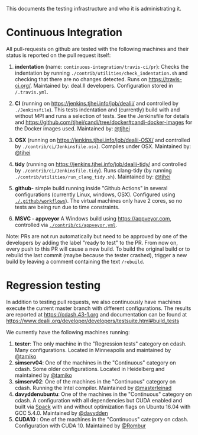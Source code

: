 This documents the testing infrastructure and who it is administrating it.

# Continuous Integration

All pull-requests on github are tested with the following machines and their status is reported on the pull request itself:

1. **indentation** (name: ``continuous-integration/travis-ci/pr``): Checks the indentation by running ``./contrib/utilities/check_indentation.sh`` and checking that there are no changes detected. Runs on https://travis-ci.org/. Maintained by: deal.II developers. Configuration stored in ``/.travis.yml``.

2. **CI** (running on https://jenkins.tjhei.info/job/dealii/ and controlled by ``./Jenkinsfile``). This tests indentation and (currently) build with and without MPI and runs a selection of tests. See the Jenkinsfile for details and https://github.com/tjhei/candi/tree/docker#candi-docker-images for the Docker images used. Maintained by: [@tjhei](https://github.com/tjhei)

3. **OSX** (running on https://jenkins.tjhei.info/job/dealii-OSX/ and controlled by ``./contrib/ci/Jenkinsfile.osx``). Compiles under OSX. Maintained by: [@tjhei](https://github.com/tjhei)

4. **tidy** (running on https://jenkins.tjhei.info/job/dealii-tidy/ and controlled by ``./contrib/ci/Jenkinsfile.tidy``). Runs clang-tidy (by running ``./contrib/utilities/run_clang_tidy.sh``). Maintained by: [@tjhei](https://github.com/tjhei)

5. **github-** simple build running inside "Github Actions" in several configurations (currently Linux, windows, OSX). Configured using [``./.github/workflows``](https://github.com/dealii/dealii/tree/master/.github/workflows)). The virtual machines only have 2 cores, so no tests are being run due to time constraints.

6. **MSVC - appveyor** A Windows build using https://appveyor.com, controlled via [``./contrib/ci/appveyor.yml``](https://github.com/dealii/dealii/blob/master/contrib/ci/appveyor.yml).


Note: PRs are not run automatically but need to be approved by one of the developers by adding the label "ready to test" to the PR. From now on, every push to this PR will cause a new build. To build the original build or to rebuild the last commit (maybe because the tester crashed), trigger a new build by leaving a comment containing the text ``/rebuild``.

# Regression testing

In addition to testing pull requests, we also continuously have machines execute the current master branch with different configurations. The results are reported at https://cdash.43-1.org and documentation can be found at https://www.dealii.org/developer/developers/testsuite.html#build_tests

We currently have the following machines running:

1. **tester**: The only machine in the "Regression tests" category on cdash. Many configurations. Located in Minneapolis and maintained by [@tamiko](https://github.com/tamiko)
2. **simserv04**: One of the machines in the "Continuous" category on cdash. Some older configurations. Located in Heidelberg and maintained by [@tamiko](https://github.com/tamiko)
3. **simserv02**: One of the machines in the "Continuous" category on cdash. Running the Intel compiler. Maintained by [@masterleinad](https://github.com/masterleinad)
4. **davyddenubuntu**: One of the machines in the "Continuous" category on cdash. A configuration with all dependencies but CUDA enabled and built via [Spack](https://github.com/dealii/dealii/wiki/deal.II-in-Spack) with and without optimization flags on Ubuntu 16.04 with GCC 5.4.0. Maintained by [@davydden](https://github.com/davydden)
5. **CUDA10** : One of the machines in the "Continuous" category on cdash. Configuration with CUDA 10. Maintained by [@Rombur](https://github.com/Rombur)
